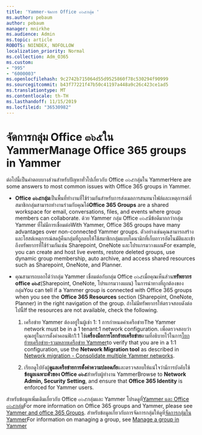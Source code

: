 ```yaml
---
title: 'Yammer-จัดการ Office ๓๖๕กลุ่ม '
ms.author: pebaum
author: pebaum
manager: mnirkhe
ms.audience: Admin
ms.topic: article
ROBOTS: NOINDEX, NOFOLLOW
localization_priority: Normal
ms.collection: Adm_O365
ms.custom:
- "995"
- "6000003"
ms.openlocfilehash: 9c2742b715064d55d9525860f78c530294f90999
ms.sourcegitcommit: b43f77221f47b50c41197a448a9c26c423ce1ad5
ms.translationtype: MT
ms.contentlocale: th-TH
ms.lasthandoff: 11/15/2019
ms.locfileid: "36530982"
---
```

# <a name="manage-office-365-groups-in-yammer"></a><span data-ttu-id="31c01-102">จัดการกลุ่ม Office ๓๖๕ใน Yammer</span><span class="sxs-lookup"><span data-stu-id="31c01-102">Manage Office 365 groups in Yammer</span></span>

<span data-ttu-id="31c01-103">ต่อไปนี้เป็นคำตอบบางส่วนสำหรับปัญหาทั่วไปเกี่ยวกับ Office ๓๖๕กลุ่มใน Yammer</span><span class="sxs-lookup"><span data-stu-id="31c01-103">Here are some answers to most common issues with Office 365 groups in Yammer.</span></span>

* <span data-ttu-id="31c01-104">**Office ๓๖๕กลุ่ม**เป็นพื้นที่ทำงานที่ใช้ร่วมกันสำหรับการส่งเมลการสนทนาไฟล์และเหตุการณ์ที่สมาชิกกลุ่มสามารถทำงานร่วมกับคุณได้</span><span class="sxs-lookup"><span data-stu-id="31c01-104">**Office 365 Groups** are a shared workspace for email, conversations, files, and events where group members can collaborate.</span></span> <span data-ttu-id="31c01-105">ด้วย Yammer กลุ่ม Office ๓๖๕มีข้อดีมากกว่ากลุ่ม Yammer ที่ไม่มีการเชื่อมต่อ</span><span class="sxs-lookup"><span data-stu-id="31c01-105">With Yammer, Office 365 groups have many advantages over non-connected Yammer groups.</span></span> <span data-ttu-id="31c01-106">ตัวอย่างเช่นคุณสามารถสร้างและโฮสต์เหตุการณ์สดกู้คืนกลุ่มที่ถูกลบให้ใช้สมาชิกกลุ่มแบบไดนามิกที่เก็บถาวรอัตโนมัติและเข้าถึงทรัพยากรที่ใช้ร่วมกันเช่น Sharepoint, OneNote และโปรแกรมวางแผน</span><span class="sxs-lookup"><span data-stu-id="31c01-106">For example, you can create and host live events, restore deleted groups, use dynamic group membership, auto archive, and access shared resources such as Sharepoint, OneNote, and Planner.</span></span>

* <span data-ttu-id="31c01-107">คุณสามารถบอกได้ว่ากลุ่ม Yammer เชื่อมต่อกับกลุ่ม Office ๓๖๕เมื่อคุณเห็นส่วน**ทรัพยากร office ๓๖๕**(Sharepoint, OneNote, โปรแกรมวางแผน) ในการนำทางที่ถูกต้องของกลุ่ม</span><span class="sxs-lookup"><span data-stu-id="31c01-107">You can tell if a Yammer group is connected with Office 365 groups when you see the **Office 365 Resources** section (Sharepoint, OneNote, Planner) in the right navigation of the group.</span></span> <span data-ttu-id="31c01-108">ถ้าไม่มีทรัพยากรให้ตรวจสอบดังต่อไปนี้</span><span class="sxs-lookup"><span data-stu-id="31c01-108">If the resources are not available, check the following.</span></span>

  1. <span data-ttu-id="31c01-109">เครือข่าย Yammer ต้องอยู่ในผู้เช่า 1: 1 การกำหนดค่าเครือข่าย</span><span class="sxs-lookup"><span data-stu-id="31c01-109">The Yammer network must be in a 1 tenant:1 network configuration.</span></span> <span data-ttu-id="31c01-110">เพื่อตรวจสอบว่าคุณอยู่ในการตั้งค่าคอนฟิก1:1 ใช้**เครื่องมือการโยกย้ายเครือข่าย**ตามที่อธิบายไว้ในการ[โยกย้ายเครือข่าย-รวมหลายเครือข่าย Yammer](https://docs.microsoft.com/yammer/configure-your-yammer-network/consolidate-multiple-yammer-networks)</span><span class="sxs-lookup"><span data-stu-id="31c01-110">to verify that you are in a 1:1 configuration, use the **Network Migration tool** as described in [Network migration - Consolidate multiple Yammer networks](https://docs.microsoft.com/yammer/configure-your-yammer-network/consolidate-multiple-yammer-networks).</span></span>

  2. <span data-ttu-id="31c01-111">เรียกดูไปยังผู้**ดูแลเครือข่ายการตั้งค่าความปลอดภัย**และตรวจสอบให้แน่ใจว่ามีการบังคับใช้**ข้อมูลเฉพาะตัวของ Office ๓๖๕**สำหรับผู้ทำงาน Yammer</span><span class="sxs-lookup"><span data-stu-id="31c01-111">Browse to **Network Admin, Security Setting**, and ensure that **Office 365 Identity** is enforced for Yammer users.</span></span>

<span data-ttu-id="31c01-112">สำหรับข้อมูลเพิ่มเติมเกี่ยวกับ Office ๓๖๕กลุ่มและ Yammer โปรดดูที่[Yammer และ Office ๓๖๕กลุ่ม](https://docs.microsoft.com/yammer/manage-yammer-groups/yammer-and-office-365-groups?redirectSourcePath=%252fen-us%252farticle%252fYammer-and-Office-365-Groups-d8c239dc-a48b-47ab-b85e-6b4b8191a869)</span><span class="sxs-lookup"><span data-stu-id="31c01-112">For more information on Office 365 groups and Yammer, please see [Yammer and office 365 Groups](https://docs.microsoft.com/yammer/manage-yammer-groups/yammer-and-office-365-groups?redirectSourcePath=%252fen-us%252farticle%252fYammer-and-Office-365-Groups-d8c239dc-a48b-47ab-b85e-6b4b8191a869).</span></span> <span data-ttu-id="31c01-113">สำหรับข้อมูลเกี่ยวกับการจัดการกลุ่มให้ดูที่[จัดการกลุ่มใน Yammer](https://support.office.com/article/Manage-a-group-in-Yammer-6e05c6d6-5548-4c88-89cd-e6757a514ef2)</span><span class="sxs-lookup"><span data-stu-id="31c01-113">For information on managing a group, see [Manage a group in Yammer](https://support.office.com/article/Manage-a-group-in-Yammer-6e05c6d6-5548-4c88-89cd-e6757a514ef2)</span></span>
